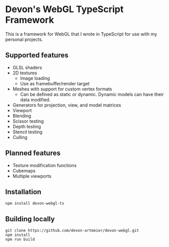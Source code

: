 # Devon's WebGL TypeScript Framework

This is a framework for WebGL that I wrote in TypeScript for use with my personal projects.

## Supported features

* GLSL shaders
* 2D textures
  * Image loading
  * Use as framebuffer/render target
* Meshes with support for custom vertex formats
  * Can be defined as static or dynamic. Dynamic models can have their data modified.
* Generators for projection, view, and model matrices
* Viewport
* Blending
* Scissor testing
* Depth testing
* Stencil testing
* Culling

## Planned features

* Texture modification functions
* Cubemaps
* Multiple viewports

## Installation

    npm install devon-webgl-ts

## Building locally

    git clone https://github.com/devon-artmeier/devon-webgl.git
    npm install
    npm run build
